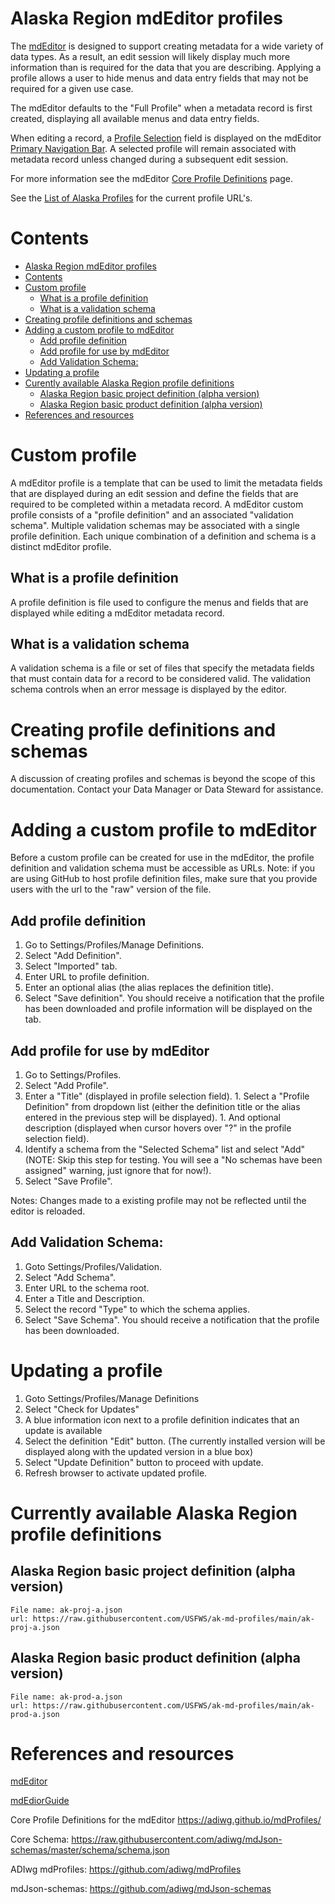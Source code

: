 # Alaska Region mdEditor profiles

The [mdEditor](mdEditor) is designed to support creating metadata for a wide variety of data types. As a result, an edit session will likely display much more information than is required for the data that you are describing. Applying a profile allows a user to hide menus and data entry fields that may not be required for a given use case.

The mdEditor defaults to the "Full Profile" when a metadata record is first created, displaying all available menus and data entry fields.

When editing a record, a [Profile Selection](https://guide.mdeditor.org/tutorial/editor-window-parts/primary-navigation.html#profile) field is displayed on the mdEditor [Primary Navigation Bar](https://guide.mdeditor.org/tutorial/editor-window-parts/primary-navigation.html). A selected profile will remain associated with metadata record unless changed during a subsequent edit session.

For more information see the mdEditor [Core Profile Definitions](https://adiwg.github.io/mdProfiles/) page.

See the [List of Alaska Profiles](./ak-profile-list) for the current profile URL's.

# Contents
<!-- TOC depthFrom:1 depthTo:6 withLinks:1 updateOnSave:1 orderedList:0 -->

- [Alaska Region mdEditor profiles](#alaska-region-mdeditor-profiles)
- [Contents](#contents)
- [Custom profile](#custom-profile)
	- [What is a profile definition](#what-is-a-profile-definition)
	- [What is a validation schema](#what-is-a-validation-schema)
- [Creating profile definitions and schemas](#creating-profile-definitions-and-schemas)
- [Adding a custom profile to mdEditor](#adding-a-custom-profile-to-mdeditor)
	- [Add profile definition](#add-profile-definition)
	- [Add profile for use by mdEditor](#add-profile-for-use-by-mdeditor)
	- [Add Validation Schema:](#add-validation-schema)
- [Updating a profile](#updating-a-profile)
- [Curently available Alaska Region profile definitions](#curently-available-alaska-region-profile-definitions)
	- [Alaska Region basic project definition (alpha version)](#alaska-region-basic-project-definition-alpha-version)
	- [Alaska Region basic product definition (alpha version)](#alaska-region-basic-product-definition-alpha-version)
- [References and resources](#references-and-resources)

<!-- /TOC -->

# Custom profile
A mdEditor profile is a template that can be used to limit the metadata fields that are displayed during an edit session and define the fields that are required to be completed within a metadata record. A mdEditor custom profile consists of a "profile definition" and an associated "validation schema". Multiple validation schemas may be associated with a single profile definition. Each unique combination of a definition and schema is a distinct mdEditor profile.

## What is a profile definition
A profile definition is file used to configure the menus and fields that are displayed while editing a mdEditor metadata record.

## What is a validation schema
A validation schema is a file or set of files that specify the metadata fields that must contain data for a record to be considered valid. The validation schema controls when an error message is displayed by the editor.

# Creating profile definitions and schemas
A discussion of creating profiles and schemas is beyond the scope of this documentation. Contact your Data Manager or Data Steward for assistance.

# Adding a custom profile to mdEditor
Before a custom profile can be created for use in the mdEditor, the profile definition and validation schema must be accessible as URLs.
Note: if you are using GitHub to host profile definition files, make sure that you provide users with the url to the "raw" version of the file.

## Add profile definition
  1. Go to Settings/Profiles/Manage Definitions.
  2. Select "Add Definition".
  3. Select "Imported" tab.
  4. Enter URL to profile definition.
  5. Enter an optional alias (the alias replaces the definition title).
  6. Select "Save definition". You should receive a notification that the profile has been downloaded and profile information will be displayed on the tab.

## Add profile for use by mdEditor
  1. Go to Settings/Profiles.
  1. Select "Add Profile".
  1. Enter a "Title" (displayed in profile selection field).
	1. Select a "Profile Definition" from dropdown list (either the definition title or the alias entered in the previous step will be displayed).
	1. And optional description (displayed when cursor hovers over "?" in the profile selection field).
  1. Identify a schema from the "Selected Schema" list and select "Add" (NOTE: Skip this step for testing. You will see a "No schemas have been assigned" warning, just ignore that for now!).
  1. Select "Save Profile".

Notes:
Changes made to a existing profile may not be reflected until the editor is reloaded.

## Add Validation Schema:
  1. Goto Settings/Profiles/Validation.
  1. Select "Add Schema".
  1. Enter URL to the schema root.
  1. Enter a Title and Description.
  1. Select the record "Type" to which the schema applies.
  1. Select "Save Schema". You should receive a notification that the profile has been downloaded.

# Updating a profile
  1. Goto Settings/Profiles/Manage Definitions
  2. Select "Check for Updates"
  3. A blue information icon next to a profile definition indicates that an update is available
  4. Select the definition "Edit" button. (The currently installed version will be displayed along with the updated version in a blue box)
  5. Select "Update Definition" button to proceed with update.
  6. Refresh browser to activate updated profile.

# Currently available Alaska Region profile definitions

## Alaska Region basic project definition (alpha version)
    File name: ak-proj-a.json
    url: https://raw.githubusercontent.com/USFWS/ak-md-profiles/main/ak-proj-a.json

## Alaska Region basic product definition (alpha version)
    File name: ak-prod-a.json
    url: https://raw.githubusercontent.com/USFWS/ak-md-profiles/main/ak-prod-a.json


# References and resources
[mdEditor](https://www.mdeditor.org/)

[mdEdiorGuide](https://guide.mdeditor.org/)

Core Profile Definitions for the mdEditor
  https://adiwg.github.io/mdProfiles/

Core Schema:
    https://raw.githubusercontent.com/adiwg/mdJson-schemas/master/schema/schema.json

ADIwg mdProfiles:
    https://github.com/adiwg/mdProfiles

mdJson-schemas:
    https://github.com/adiwg/mdJson-schemas
